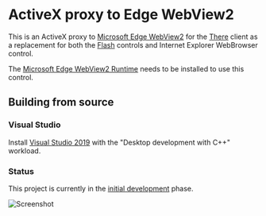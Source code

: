 # ActiveX proxy to Edge WebView2

This is an ActiveX proxy to [Microsoft Edge WebView2](https://docs.microsoft.com/en-us/microsoft-edge/webview2/) for the [There](https://www.there.com/) client as a replacement for both the [Flash](https://www.adobe.com/products/flashplayer/end-of-life.html) controls and Internet Explorer WebBrowser control.

The [Microsoft Edge WebView2 Runtime](https://developer.microsoft.com/en-us/microsoft-edge/webview2/) needs to be installed to use this control.

## Building from source

### Visual Studio

Install [Visual Studio 2019](https://visualstudio.microsoft.com/vs/) with the "Desktop development with C++" workload.

### Status

This project is currently in the [initial development](https://github.com/hmphus/there-edge/projects/1) phase.

![Screenshot](https://media.fotki.com/2v2aeib6Cx3JhYT.png)